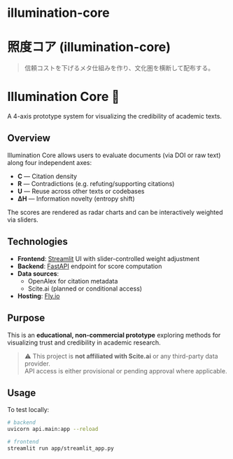 # illumination-core
# 照度コア (illumination-core)

> 信頼コストを下げるメタ仕組みを作り、文化圏を横断して配布する。

# Illumination Core 🔦

A 4-axis prototype system for visualizing the credibility of academic texts.

## Overview

Illumination Core allows users to evaluate documents (via DOI or raw text) along four independent axes:

- **C** — Citation density  
- **R** — Contradictions (e.g. refuting/supporting citations)  
- **U** — Reuse across other texts or codebases  
- **ΔH** — Information novelty (entropy shift)

The scores are rendered as radar charts and can be interactively weighted via sliders.

## Technologies

- **Frontend**: [Streamlit](https://streamlit.io/) UI with slider-controlled weight adjustment  
- **Backend**: [FastAPI](https://fastapi.tiangolo.com/) endpoint for score computation  
- **Data sources**:  
  - OpenAlex for citation metadata  
  - Scite.ai (planned or conditional access)
- **Hosting**: [Fly.io](https://fly.io/)

## Purpose

This is an **educational, non-commercial prototype** exploring methods for visualizing trust and credibility in academic research.

> ⚠ This project is **not affiliated with Scite.ai** or any third-party data provider.  
> API access is either provisional or pending approval where applicable.

## Usage

To test locally:

```bash
# backend
uvicorn api.main:app --reload

# frontend
streamlit run app/streamlit_app.py
